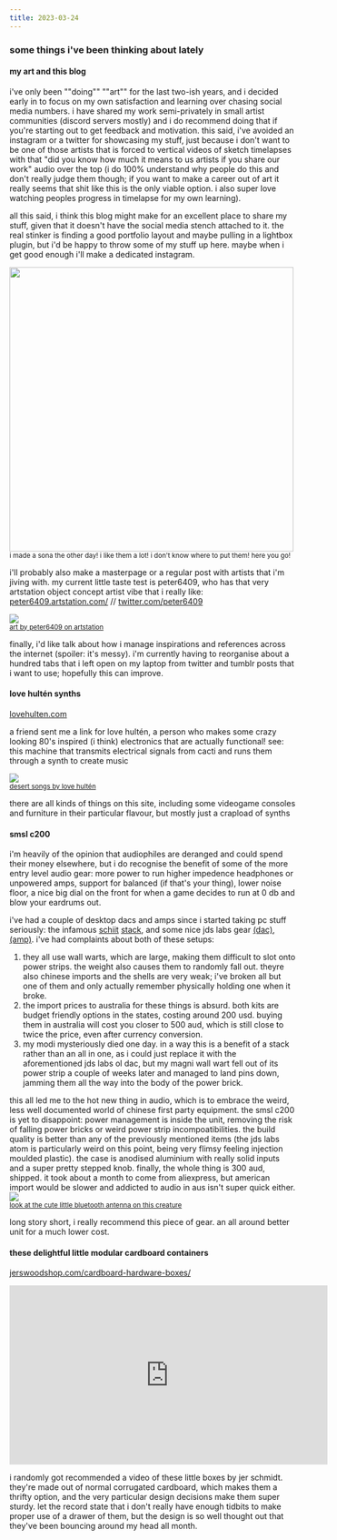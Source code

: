```yaml
---
title: 2023-03-24
---
```


### some things i've been thinking about lately

#### my art and this blog
i've only been ""doing"" ""art"" for the last two-ish years, and i decided early in to focus on my own satisfaction and learning over chasing social media numbers. i have shared my work semi-privately in small artist communities (discord servers mostly) and i do recommend doing that if you're starting out to get feedback and motivation. this said, i've avoided an instagram or a twitter for showcasing my stuff, just because i don't want to be one of those artists that is forced to vertical videos of sketch timelapses with that "did you know how much it means to us artists if you share our work" audio over the top (i do 100% understand why people do this and don't really judge them though; if you want to make a career out of art it really seems that shit like this is the only viable option. i also super love watching peoples progress in timelapse for my own learning).

all this said, i think this blog might make for an excellent place to share my stuff, given that it doesn't have the social media stench attached to it. the real stinker is finding a good portfolio layout and maybe pulling in a lightbox plugin, but i'd be happy to throw some of my stuff up here. maybe when i get good enough i'll make a dedicated instagram.

<img src="https://64.media.tumblr.com/68ae1dd8704d3b590a82e5a9167c6018/c293fc3200a7ffe7-1b/s1280x1920/48c6c94b8e3559570a70f79d659527fb00d10aed.pnj" style="height: 500px;"><br/>
<sup>i made a sona the other day! i like them a lot! i don't know where to put them! here you go!</sup>


i'll probably also make a masterpage or a regular post with artists that i'm jiving with. my current little taste test is peter6409, who has that very artstation object concept artist vibe that i really like:
<a href="https://peter6409.artstation.com/">peter6409.artstation.com/</a> // <a href="https://twitter.com/peter6409">twitter.com/peter6409</a>

[![](https://cdnb.artstation.com/p/assets/images/images/032/001/595/large/e-wo-kaku-peter-a7baa55d-13bc-4cx-8bbe-1b9ba5125a5b.jpg?1605193221)](https://peter6409.artstation.com/projects/OogR8v)<br/>
<sup>[art by peter6409 on artstation](https://peter6409.artstation.com/projects/OogR8v)</sup>

finally, i'd like talk about how i manage inspirations and references across the internet (spoiler: it's messy). i'm currently having to reorganise about a hundred tabs that i left open on my laptop from twitter and tumblr posts that i want to use; hopefully this can improve.

#### love hultén synths
[lovehulten.com](https://www.lovehulten.com/)

a friend sent me a link for love hultén, a person who makes some crazy looking 80's inspired (i think) electronics that are actually functional! see: this machine that transmits electrical signals from cacti and runs them through a synth to create music

[![](https://www.lovehulten.com/uploads/3/0/4/8/30489724/kak1tesst_orig.jpg)](https://www.lovehulten.com/desertsongs.html)<br/>
<sup>[desert songs by love hultén](https://www.lovehulten.com/desertsongs.html)</sup>

there are all kinds of things on this site, including some videogame consoles and furniture in their particular flavour, but mostly just a crapload of synths

#### smsl c200
i'm heavily of the opinion that audiophiles are deranged and could spend their money elsewhere, but i do recognise the benefit of some of the more entry level audio gear: more power to run higher impedence headphones or unpowered amps, support for balanced (if that's your thing), lower noise floor, a nice big dial on the front for when a game decides to run at 0 db and blow your eardrums out.

<!-- <div style="display: flex; flex-direction: row; gap: 15px;">
	<img src="https://homestudiobasics.com/wp-content/uploads/2018/08/Magni_Modi.jpg">
	<img src="https://pbs.twimg.com/media/D-BaM-2WkAEoTbI?format=jpg&name=large">
</div><br/>
<sup>neither of these images are mine, and theyre both being hosted elsewhere. hopefully they don't get taken down</sup> -->

i've had a couple of desktop dacs and amps since i started taking pc stuff seriously: the infamous [schiit](https://www.schiit.com/products/magni-plus) [stack](https://www.schiit.com/products/modi-plus), and some nice jds labs gear [(dac)](https://jdslabs.com/product/ol-dac/), [(amp)](https://jdslabs.com/product/atom-amp/). i've had complaints about both of these setups: 

1. they all use wall warts, which are large, making them difficult to slot onto power strips. the weight also causes them to randomly fall out. theyre also chinese imports and the shells are very weak; i've broken all but one of them and only actually remember physically holding one when it broke. 
2. the import prices to australia for these things is absurd. both kits are budget friendly options in the states, costing around 200 usd. buying them in australia will cost you closer to 500 aud, which is still close to twice the price, even after currency conversion.
3. my modi mysteriously died one day. in a way this is a benefit of a stack rather than an all in one, as i could just replace it with the aforementioned jds labs ol dac, but my magni wall wart fell out of its power strip a couple of weeks later and managed to land pins down, jamming them all the way into the body of the power brick.

this all led me to the hot new thing in audio, which is to embrace the weird, less well documented world of chinese first party equipment. the smsl c200 is yet to disappoint: power management is inside the unit, removing the risk of falling power bricks or weird power strip incompoatibilities. the build quality is better than any of the previously mentioned items (the jds labs atom is particularly weird on this point, being very flimsy feeling injection moulded plastic). the case is anodised aluminium with really solid inputs and a super pretty stepped knob. finally, the whole thing is 300 aud, shipped. it took about a month to come from aliexpress, but american import would be slower and addicted to audio in aus isn't super quick either. 
[![](https://www.smsl-audio.com/upload/portal/undefined/XQ2C20032.jpg)](https://www.smsl-audio.com/portal/product/detail/id/799.html)<br/>
<sup>[look at the cute little bluetooth antenna on this creature](https://www.smsl-audio.com/portal/product/detail/id/799.html)</sup>

long story short, i really recommend this piece of gear. an all around better unit for a much lower cost.

#### these delightful little modular cardboard containers
[jerswoodshop.com/cardboard-hardware-boxes/](http://jerswoodshop.com/cardboard-hardware-boxes/)

<iframe width="560" height="315" src="https://www.youtube-nocookie.com/embed/fUyQEPzpkLk" title="YouTube video player" frameborder="0" allow="accelerometer; autoplay; clipboard-write; encrypted-media; gyroscope; picture-in-picture; web-share" allowfullscreen></iframe>

i randomly got recommended a video of these little boxes by jer schmidt. they're made out of normal corrugated cardboard, which makes them a thrifty option, and the very particular design decisions make them super sturdy. let the record state that i don't really have enough tidbits to make proper use of a drawer of them, but the design is so well thought out that they've been bouncing around my head all month.